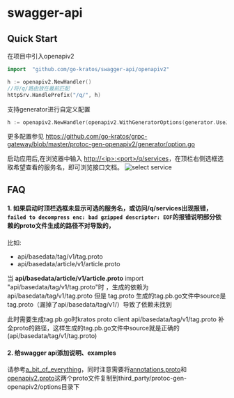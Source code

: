 # swagger-api
## Quick Start

在项目中引入openapiv2

```go
import	"github.com/go-kratos/swagger-api/openapiv2"

h := openapiv2.NewHandler()
//将/q/路由放在最前匹配
httpSrv.HandlePrefix("/q/", h)
```

支持generator进行自定义配置
```go
h := openapiv2.NewHandler(openapiv2.WithGeneratorOptions(generator.UseJSONNamesForFields(true), generator.EnumsAsInts(true)))
```
更多配置参见 https://github.com/go-kratos/grpc-gateway/blob/master/protoc-gen-openapiv2/generator/option.go


启动应用后,在浏览器中输入 [http://\<ip>:\<port>/q/services](http://ip:port/q/services)，在顶栏右侧选框选取希望查看的服务名，即可浏览接口文档。
![select service](/img/swagger.png)

## FAQ
#### 1. 如果启动时顶栏选框未显示可选的服务名，或访问/q/services出现报错，`failed to decompress enc: bad gzipped descriptor: EOF`的报错说明部分依赖的proto文件生成的路径不对导致的，
比如:
- api/basedata/tag/v1/tag.proto
- api/basedata/article/v1/article.proto

当 **api/basedata/article/v1/article.proto** import "api/basedata/tag/v1/tag.proto"时 ，生成的依赖为api/basedata/tag/v1/tag.proto 
但是 tag.proto 生成的tag.pb.go文件中source是tag.proto（漏掉了api/basedata/tag/v1/）导致了依赖未找到

此时需要生成tag.pb.go时kratos proto client api/basedata/tag/v1/tag.proto 补全proto的路径，这样生成的tag.pb.go文件中source就是正确的(api/basedata/tag/v1/tag.proto)

#### 2. 给swagger api添加说明、examples
请参考[a_bit_of_everything](https://github.com/longXboy/grpc-gateway/blob/master/examples/internal/proto/examplepb/a_bit_of_everything.proto)，同时注意需要将[annotations.proto](https://github.com/go-kratos/grpc-gateway/blob/master/protoc-gen-openapiv2/options/annotations.proto)和[openapiv2.proto](https://github.com/go-kratos/grpc-gateway/blob/master/protoc-gen-openapiv2/options/openapiv2.proto)这两个proto文件复制到third_party/protoc-gen-openapiv2/options目录下
